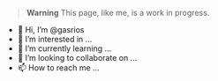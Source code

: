 > **Warning**
> This page, like me, is a work in progress.


- 👋 Hi, I’m @gasrios
- 👀 I’m interested in ...
- 🌱 I’m currently learning ...
- 💞️ I’m looking to collaborate on ...
- 📫 How to reach me ...

<!---
gasrios/gasrios is a ✨ special ✨ repository because its `README.md` (this file) appears on your GitHub profile.
You can click the Preview link to take a look at your changes.
--->

